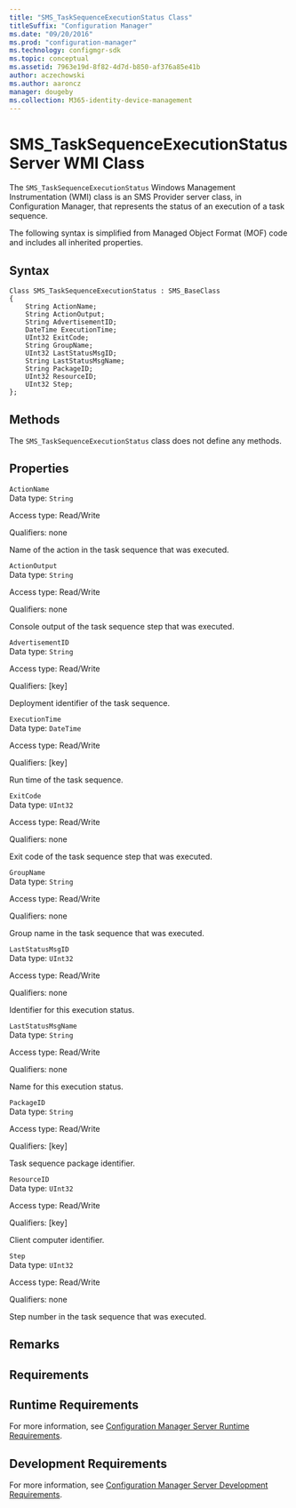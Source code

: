 ```yaml
---
title: "SMS_TaskSequenceExecutionStatus Class"
titleSuffix: "Configuration Manager"
ms.date: "09/20/2016"
ms.prod: "configuration-manager"
ms.technology: configmgr-sdk
ms.topic: conceptual
ms.assetid: 7963e19d-8f82-4d7d-b850-af376a85e41b
author: aczechowski
ms.author: aaroncz
manager: dougeby
ms.collection: M365-identity-device-management
---
```

# SMS_TaskSequenceExecutionStatus Server WMI Class
The `SMS_TaskSequenceExecutionStatus` Windows Management Instrumentation (WMI) class is an SMS Provider server class, in Configuration Manager, that represents the status of an execution of a task sequence.  

 The following syntax is simplified from Managed Object Format (MOF) code and includes all inherited properties.  

## Syntax  

```  
Class SMS_TaskSequenceExecutionStatus : SMS_BaseClass  
{  
    String ActionName;  
    String ActionOutput;  
    String AdvertisementID;  
    DateTime ExecutionTime;  
    UInt32 ExitCode;  
    String GroupName;  
    UInt32 LastStatusMsgID;  
    String LastStatusMsgName;  
    String PackageID;  
    UInt32 ResourceID;  
    UInt32 Step;  
};  
```  

## Methods  
 The `SMS_TaskSequenceExecutionStatus` class does not define any methods.  

## Properties  
 `ActionName`  
 Data type: `String`  

 Access type: Read/Write  

 Qualifiers: none  

 Name of the action in the task sequence that was executed.  

 `ActionOutput`  
 Data type: `String`  

 Access type: Read/Write  

 Qualifiers: none  

 Console output of the task sequence step that was executed.  

 `AdvertisementID`  
 Data type: `String`  

 Access type: Read/Write  

 Qualifiers: [key]  

 Deployment identifier of the task sequence.  

 `ExecutionTime`  
 Data type: `DateTime`  

 Access type: Read/Write  

 Qualifiers: [key]  

 Run time of the task sequence.  

 `ExitCode`  
 Data type: `UInt32`  

 Access type: Read/Write  

 Qualifiers: none  

 Exit code of the task sequence step that was executed.  

 `GroupName`  
 Data type: `String`  

 Access type: Read/Write  

 Qualifiers: none  

 Group name in the task sequence that was executed.  

 `LastStatusMsgID`  
 Data type: `UInt32`  

 Access type: Read/Write  

 Qualifiers: none  

 Identifier for this execution status.  

 `LastStatusMsgName`  
 Data type: `String`  

 Access type: Read/Write  

 Qualifiers: none  

 Name for this execution status.  

 `PackageID`  
 Data type: `String`  

 Access type: Read/Write  

 Qualifiers: [key]  

 Task sequence package identifier.  

 `ResourceID`  
 Data type: `UInt32`  

 Access type: Read/Write  

 Qualifiers: [key]  

 Client computer identifier.  

 `Step`  
 Data type: `UInt32`  

 Access type: Read/Write  

 Qualifiers: none  

 Step number in the task sequence that was executed.  

## Remarks  

## Requirements  

## Runtime Requirements  
 For more information, see [Configuration Manager Server Runtime Requirements](../../../develop/core/reqs/server-runtime-requirements.md).  

## Development Requirements  
 For more information, see [Configuration Manager Server Development Requirements](../../../develop/core/reqs/server-development-requirements.md).
